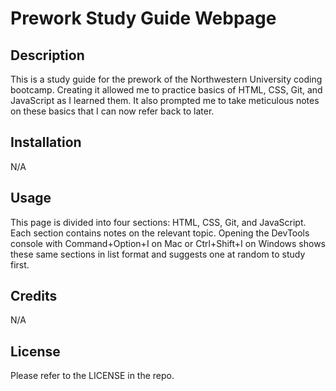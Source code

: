# Prework Study Guide Webpage

## Description

This is a study guide for the prework of the Northwestern University coding bootcamp. Creating it allowed me to practice basics of HTML, CSS, Git, and JavaScript as I learned them. It also prompted me to take meticulous notes on these basics that I can now refer back to later.

## Installation

N/A

## Usage

This page is divided into four sections: HTML, CSS, Git, and JavaScript. Each section contains notes on the relevant topic. Opening the DevTools console with Command+Option+I on Mac or Ctrl+Shift+I on Windows shows these same sections in list format and suggests one at random to study first. 

## Credits

N/A

## License

Please refer to the LICENSE in the repo.